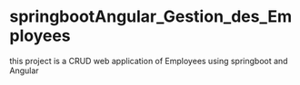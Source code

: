 # springbootAngular_Gestion_des_Employees
this project is a CRUD web application of Employees using springboot and Angular
